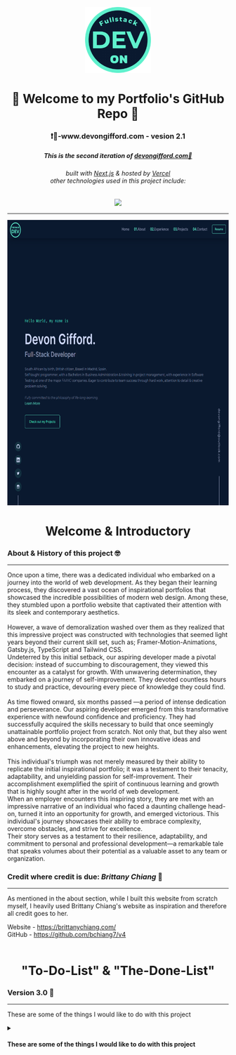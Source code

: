 <!-- :ogo -->
<p align='center'>
    <img src="public/assets/PortfolioDemoLogo.png" alt="Demo" title="DemoImage" width="150" height="150">
</p>

<!-- Introduction Text -->
<div align="center">
    <h1>👋 Welcome to my Portfolio's GitHub Repo 👋 </h1>
    <h3> ❗🔗-www.devongifford.com - vesion 2.1 </h3>
    <h5>
        This is the second iteration of <a href="">devongifford.com🎯</a>
        <h6>
            built with <a href="https://nextjs.org">Next.js</a> &
            hosted by <a href="https://vercel.com/">Vercel</a> <br>
            other technologies used in this project include:
        </h6>
    </h5>
</div>

<!-- Tech Used in this Project -->
<p align='center'>
    <a href="https://skillicons.dev">
        <img src="https://skillicons.dev/icons?i=ts,tailwind,nextjs,vercel,github,vscode" />
    </a>
</p>
<hr>

<!-- Demo Image -->
<p align='center'>
    <img src="public/assets/PortfolioDemoDevon.png" alt="Demo" title="DemoImage" width="650" height="650">
</p>


<h1 align='center'> Welcome & Introductory </h1>

### About & History of this project 🤓
---------------------------------------------------
Once upon a time, there was a dedicated individual who embarked on a journey into the world of web development. As they began their learning process, they discovered a vast ocean of inspirational portfolios that showcased the incredible possibilities of modern web design. Among these, they stumbled upon a portfolio website that captivated their attention with its sleek and contemporary aesthetics.
<br>
<br>
However, a wave of demoralization washed over them as they realized that this impressive project was constructed with technologies that seemed light years beyond their current skill set, such as; Framer-Motion-Animations, Gatsby.js, TypeScript and Tailwind CSS.
<br>
Undeterred by this initial setback, our aspiring developer made a pivotal decision: instead of succumbing to discouragement, they viewed this encounter as a catalyst for growth. With unwavering determination, they embarked on a journey of self-improvement. They devoted countless hours to study and practice, devouring every piece of knowledge they could find.
<br>
<br>
As time flowed onward, six months passed —a period of intense dedication and perseverance. Our aspiring developer emerged from this transformative experience with newfound confidence and proficiency. They had successfully acquired the skills necessary to build that once seemingly unattainable portfolio project from scratch. Not only that, but they also went above and beyond by incorporating their own innovative ideas and enhancements, elevating the project to new heights.
<br>
<br>
This individual's triumph was not merely measured by their ability to replicate the initial inspirational portfolio; it was a testament to their tenacity, adaptability, and unyielding passion for self-improvement. Their accomplishment exemplified the spirit of continuous learning and growth that is highly sought after in the world of web development.
<br>
When an employer encounters this inspiring story, they are met with an impressive narrative of an individual who faced a daunting challenge head-on, turned it into an opportunity for growth, and emerged victorious. This individual's journey showcases their ability to embrace complexity, overcome obstacles, and strive for excellence. 
<br>
Their story serves as a testament to their resilience, adaptability, and commitment to personal and professional development—a remarkable tale that speaks volumes about their potential as a valuable asset to any team or organization.
<br>

### Credit where credit is due: <em>Brittany Chiang</em> 🙏
---------------------------------------------------

As mentioned in the about section, while I built this website from scratch myself, I heavily used Brittany Chiang's website as inspiration and therefore all credit goes to her.

Website - https://brittanychiang.com/ <br>
GitHub - https://github.com/bchiang7/v4
<br><br>

<h1 align='center'>"To-Do-List" & "The-Done-List"</h1>

### Version 3.0 🌱
---------------------------------------------------

These are some of the things I would like to do with this project
<!-- VERSION 2.1 -->
<details>
<summary>
<h4> These are some of the things I would like to do with this project </h4>
</summary>
A list of all the issues I have fixed and features I have added.
<!-- UPDATE TEMPLATE -->
<details>
<summary><h6> ISSUE / UPGRADE </h6></summary>
<li> list of issues
<li> list of issues
<pre><code>
Solution🎯
</code></pre>
</details> 
<!-- CLOSING DIV -->
<details>


<br><br>

### Previouse Versions and Fixes 👴
---------------------------------------------------

<!-- VERSION 2.1 -->
<details>
<summary>
<h4> Version 2.1 </h4>
</summary>
A list of all the issues I have fixed and features I have added.
<!-- NAVBAR SECTION -->
<details>
<summary><h6> NavBar Section </h6></summary>
<li> Create interactive logo and fixing the broken link
<pre><code>
Solution🎯
</code></pre>
<li> Clean up the mobile version of the navbar - centering and styling
<pre><code>
Solution🎯
</code></pre>
</details> 
<!-- HOME/BANNER SECTION -->
<details>
<summary><h6> Banner Page section </h6></summary>
<li> Increase the size and responsivness of the heading text's 
<pre><code>
Solution🎯
</code></pre>
<li> Update button link & styling
<pre><code>
Solution🎯
</code></pre>
</details> 
<!-- ABOUT SECTION -->
<details>
<summary><h6> About Section </h6></summary>
<li> Complete overhaul of the layout of this section - ersponsivness issues
<pre><code>
Solution 🎯
</code></pre>
<li> Update the styling of favourite technologies heading
<pre><code>
Solution 🎯
</code></pre>
</details>
<!-- EXPERIENCES SECTION -->
<details>
<summary><h6> Experiences section </h6></summary>
<li> Creating a mobile view section section - with a hidden horizontal screen 
<pre><code>
Solution 🎯
</code></pre>
<li> Decrease the gap between 'About' & 'Experiences' section
<pre><code>
Solution 🎯
</code></pre>
</details>
<!-- PROJECTS SECTION -->
<details>
<summary><h6> Projects Section </h6></summary>
<li> Make titel fo projects clickable and with a hover effect. (mobile and desktop view)
<pre><code>
Solution 🎯
</code></pre>
<li> Fix responsivness of noteworthy projects forsmall mobile devices
<pre><code>
Solution 🎯
</code></pre>
<li> Fix animation loading bug 
<pre><code>
Solution 🎯
</code></pre>
<li> Import small photos for moile view
<pre><code>
Solution 🎯
</code></pre>
</details>
<!-- Contact & Footer Section -->
<details>
<summary><h6> Contact & Footer Section </h6></summary>
<li> Fix footer bug not showing up in medium screen sizes
<pre><code>
Solution 🎯
</code></pre>
<li> Adding credit to Brittany Chiangs website on all resolutions
<pre><code>
Solution 🎯
</code></pre>
<li> Increase size of headings and responsivness of text
<pre><code>
Solution 🎯
</code></pre>
</details>
</details> 
<!-- CLOSING -->


<!-- VERSION 2.0 -->
<details>
<summary>
<h4> Version 2.0 </h4>
</summary>
A list of all the issues I have fixed and features I have added.
<!-- TICKET TEMPLATE -->
<details>
<summary><h6> HEADING </h6></summary>
<li> issue
<pre><code>
Solution 🎯
</code></pre>
</details>
<!-- NAVBAR SECTION -->
<details>
<summary><h6> NavBar Section </h6></summary>
<li> Create a Logo for my portfolio and include it in the Navbar Section
<pre><code>
Solution🎯
</code></pre>
<li> Create a mobile view for the Navbar section with media queries 
<pre><code>
Solution🎯
</code></pre>
<li> Adding a button with a link to a pdf of my CV 
<pre><code>
Solution🎯
</code></pre>
</details> 
<!-- HOME/BANNER SECTION -->
<details>
<summary><h6> Banner Page section </h6></summary>
<li> Include a auto typing heading effect with job titles 
<pre><code>
Solution🎯
</code></pre>
<li> Include a delayed loading effect 
<pre><code>
Solution🎯
</code></pre>
<li> Update the links and sizing of the headings with media queries 
<pre><code>
Solution🎯
</code></pre>
</details> 
<!-- ABOUT SECTION -->
<details>
<summary><h6> About Section </h6></summary>
<li> Create Skills-Icons with some hover effects
<pre><code>
Solution 🎯
</code></pre>
<li> Update the profile image and try replicate the design and animations of Britanny Chiang
<pre><code>
Solution 🎯
</code></pre>
<li> Making the image dynamic 
<pre><code>
Solution 🎯
</code></pre>
</details>
<!-- EXPERIENCES SECTION -->
<details>
<summary><h6> Experiences section </h6></summary>
<li> Replicate the same style as Brittany Chang
<pre><code>
Solution 🎯
</code></pre>
<li> Trying to implement a way to keep this code dry and easier to update
<pre><code>
Solution 🎯
</code></pre>
</details>
<!-- PROJECTS SECTION -->
<details>
<summary><h6> Projects Section </h6></summary>
<li> Fixing a bug with medium screen sizes causing componenets to dissapear
<pre><code>
Solution 🎯
</code></pre>
<li> Create a special Mobile view for capston projects
<pre><code>
Solution 🎯
</code></pre>
<li> Fixing a bug for styling issues in the 'other noteworthy projects'
<pre><code>
Solution 🎯
</code></pre>
</details>
</details> 
<!-- CLOSING -->


<!-- VERSION 1.0  -->
<details>
<summary>
   <h4> Setting up the project - high level overview: </h4>
</summary>
A list of required componenets and thoughts behind creating and instantiating my portfolio 
<!-- TICKET 1 -->
<details>
<summary><h6> Setting up the environment </h6></summary>
<ul>
<li>Installing Node.js: Download and install Node.js from https://nodejs.org
<li>Create a new project directory: Open a terminal and navigate to the desired location for your project. Run the command <code>mkdir project-portfo </code> to create a new directory.
<li>Initializing a new Next.js project: Inside the project directory, run <code>npx create-next-app .</code>  to initialize a new Next.js project.
<li>Install Tailwind CSS: Run <code> npm install tailwindcss </code> to install Tailwind CSS as a project dependency.
</ul>
</details>
<!-- TICKET 2 -->
<details>
<summary>
<h6> Configuring Tailwind CSS: </h6>
</summary>
<ul>
<li>Generating a Tailwind CSS configuration file: <br>Run <code> npx tailwindcss init</code> to generate the tailwind.config.js file.
<li>Customize the configuration: Open tailwind.config.js and modify the default settings.
<li>Including Tailwind CSS in my project - Open the styles/globals.css file and add the necessaites.
</ul>
</details>
<!-- TICKET 3 -->
<details>
<summary>
<h6> Creating basic layout components: </h6>
</summary>
quick summary
<ul>
<li>NavBar Secton
<li>Splash/Banner Page
<li>About Page
<li>Experiences Page
<li>Project Portfolio Page
<li>Contact Page
<li>Footer Page
</ul>
<pre>
<code>Implement the layout in the pages:
In the pages/index.js file (or create a new page) and import the list of components.
</code>
</pre>
</details>
</details>
<!-- CLOSING -->

<br><br>


<h1 align='center'>Building, Running & Forking</h1>


### 🍴🔱 Forking this repo 🍴🔱
---------------------------------------------------

Yes, you are welcome to fork this repo. <br>
However, please give all proper credit by linking back to https://brittanychiang.com/
<br><br>
Website - https://brittanychiang.com/ <br>
GitHub - https://github.com/bchiang7/v4
<br>

<h6> You could also give me a star if you like this project 😉⭐ </h6>
<br>

### 🏃‍♂️💨 Running this project locally 🏃‍♂️💨
---------------------------------------------------

System Requirements:
<ul>
<li>Node.js 16.8 or later.
<li>macOS, Windows (including WSL), and Linux are supported.
</ul>

First, Install dependencies
```bash
npm install
```

Second, run the development server:

```bash
npm run dev
```

Third, Open up <code>localhost:3000</code> to view your application. <br>
Open [http://localhost:3000](http://localhost:3000) with your browser to see the result.

<ul>
<li>You can start editing the page by modifying `pages/index.tsx`. The page auto-updates as you edit the file.
<li>[API routes](https://nextjs.org/docs/api-routes/introduction) can be accessed on [http://localhost:3000/api/hello](http://localhost:3000/api/hello). This endpoint can be edited in `pages/api/hello.ts`.
<li>The `pages/api` directory is mapped to `/api/*`. Files in this directory are treated as [API routes](https://nextjs.org/docs/api-routes/introduction) instead of React pages.
<li>This project uses [`next/font`](https://nextjs.org/docs/basic-features/font-optimization) to automatically optimize and load Inter, a custom Google Font.
</ul>
<br>
<br>

### 👷‍♂️🏗 Building and Deploying on Vercel 👷‍♂️🏗 
---------------------------------------------------

The easiest way to deploy your Next.js app is to use the [Vercel Platform](https://vercel.com/new?utm_medium=default-template&filter=next.js&utm_source=create-next-app&utm_campaign=create-next-app-readme) from the creators of Next.js.

Check out our [Next.js deployment documentation](https://nextjs.org/docs/deployment) for more details.

This is a [Next.js](https://nextjs.org/) project bootstrapped with [`create-next-app`](https://github.com/vercel/next.js/tree/canary/packages/create-next-app).
<br>
<br>
<br>




<h2 align='center'>📃🖋 MIT LICENSE 📃🖋</h2>

<p align='center'>
Copyright 2023 - Devon Gifford
</p>
<p align='center'>
Permission is hereby granted, free of charge, to any person obtaining a copy of this software and associated documentation files (the “Software”), to deal in the Software without restriction, including without limitation the rights to use, copy, modify, merge, publish, distribute, sublicense, and/or sell copies of the Software, and to permit persons to whom the Software is furnished to do so, subject to the following conditions:
The above copyright notice and this permission notice shall be included in all copies or substantial portions of the Software.
</p>
<p align='center'>
THE SOFTWARE IS PROVIDED “AS IS”, WITHOUT WARRANTY OF ANY KIND, EXPRESS OR IMPLIED, INCLUDING BUT NOT LIMITED TO THE WARRANTIES OF MERCHANTABILITY, FITNESS FOR A PARTICULAR PURPOSE AND NONINFRINGEMENT. IN NO EVENT SHALL THE AUTHORS OR COPYRIGHT HOLDERS BE LIABLE FOR ANY CLAIM, DAMAGES OR OTHER LIABILITY, WHETHER IN AN ACTION OF CONTRACT, TORT OR OTHERWISE, ARISING FROM, OUT OF OR IN CONNECTION WITH THE SOFTWARE OR THE USE OR OTHER DEALINGS IN THE SOFTWARE.
</p>